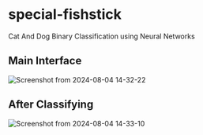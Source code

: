# special-fishstick
Cat And Dog Binary Classification using Neural Networks

## Main Interface
![Screenshot from 2024-08-04 14-32-22](https://github.com/user-attachments/assets/ba8357c6-c76b-4dcc-b13c-afafd33f8871)

## After Classifying
![Screenshot from 2024-08-04 14-33-10](https://github.com/user-attachments/assets/bc1ae7b1-1360-418a-a1d9-5d384b7da8c1)
